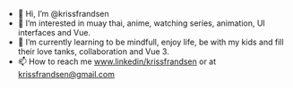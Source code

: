 - 👋 Hi, I’m @krissfrandsen
- 👀 I’m interested in muay thai, anime, watching series, animation, UI interfaces and Vue.
- 🌱 I’m currently learning to be mindfull, enjoy life, be with my kids and fill their love tanks, collaboration and Vue 3.
- 📫 How to reach me www.linkedin/krissfrandsen or at krissfrandsen@gmail.com

<!---
krissfrandsen/krissfrandsen is a ✨ special ✨ repository because its `README.md` (this file) appears on your GitHub profile.
You can click the Preview link to take a look at your changes.
--->
